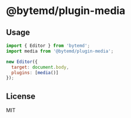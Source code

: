 # @bytemd/plugin-media

## Usage

```js
import { Editor } from 'bytemd';
import media from '@bytemd/plugin-media';

new Editor({
  target: document.body,
  plugins: [media()]
});
```

## License

MIT
